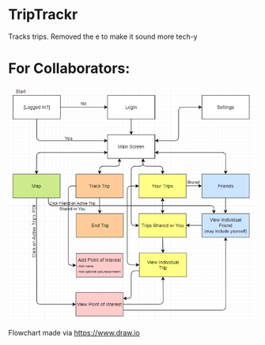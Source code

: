 # TripTrackr

Tracks trips.
Removed the e to make it sound more tech-y

# For Collaborators:

![Flowchart](/readme_files/Flowchart.png)

Flowchart made via https://www.draw.io
